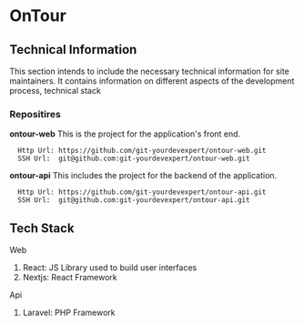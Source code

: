 # OnTour

#### 

## Technical Information

This section intends to include the necessary technical information for site maintainers. It contains information on different aspects of the development process, technical stack

### Repositires
<b>ontour-web</b> This is the project for the application's front end.
```
  Http Url: https://github.com/git-yourdevexpert/ontour-web.git
  SSH Url:  git@github.com:git-yourdevexpert/ontour-web.git
```
<b>ontour-api</b> This includes the project for the backend of the application.
```
  Http Url: https://github.com/git-yourdevexpert/ontour-api.git
  SSH Url:  git@github.com:git-yourdevexpert/ontour-api.git
```

## Tech Stack
Web
  1. React: JS Library used to build user interfaces
  2. Nextjs: React Framework
  
Api
  1. Laravel: PHP Framework
